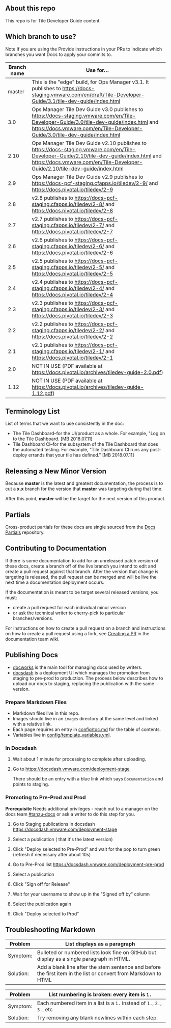 ## About this repo

This repo is for Tile Developer Guide content.

## Which branch to use?

<p class="note">
<span class="note__title">Note</span>
If you are using the Provide instructions in your PRs to indicate which branches you want Docs to apply your commits to.
</p>




| Branch name | Use for… |
|-------------| ------|
| master      | This is the "edge" build, for Ops Manager v3.1. It publishes to https://docs-staging.vmware.com/en/draft/Tile-Developer-Guide/3.1/tile-dev-guide/index.html |
| 3.0       | Ops Manager Tile Dev Guide v3.0 publishes to https://docs-staging.vmware.com/en/Tile-Developer-Guide/3.0/tile-dev-guide/index.html and https://docs.vmware.com/en/Tile-Developer-Guide/3.0/tile-dev-guide/index.html |
| 2.10      | Ops Manager Tile Dev Guide v2.10 publishes to https://docs-staging.vmware.com/en/Tile-Developer-Guide/2.10/tile-dev-guide/index.html and https://docs.vmware.com/en/Tile-Developer-Guide/2.10/tile-dev-guide/index.html |
| 2.9       | Ops Manager Tile Dev Guide v2.9 publishes to https://docs-pcf-staging.cfapps.io/tiledev/2-9/  and https://docs.pivotal.io/tiledev/2-9 |
| 2.8       | v2.8 publishes to https://docs-pcf-staging.cfapps.io/tiledev/2-8/ and https://docs.pivotal.io/tiledev/2-8 |
| 2.7       | v2.7 publishes to https://docs-pcf-staging.cfapps.io/tiledev/2-7/ and https://docs.pivotal.io/tiledev/2-7 |
| 2.6       | v2.6 publishes to https://docs-pcf-staging.cfapps.io/tiledev/2-6/ and https://docs.pivotal.io/tiledev/2-6 |
| 2.5       | v2.5 publishes to https://docs-pcf-staging.cfapps.io/tiledev/2-5/ and https://docs.pivotal.io/tiledev/2-5 |
| 2.4         | v2.4 publishes to https://docs-pcf-staging.cfapps.io/tiledev/2-4/ and https://docs.pivotal.io/tiledev/2-4 |
| 2.3         | v2.3 publishes to https://docs-pcf-staging.cfapps.io/tiledev/2-3/ and https://docs.pivotal.io/tiledev/2-3 |
| 2.2         | v2.2 publishes to https://docs-pcf-staging.cfapps.io/tiledev/2-2/ and https://docs.pivotal.io/tiledev/2-2 |
| 2.1         | v2.1 publishes to https://docs-pcf-staging.cfapps.io/tiledev/2-1/ and https://docs.pivotal.io/tiledev/2-1 |
| 2.0         | NOT IN USE (PDF available at https://docs.pivotal.io/archives/tiledev-guide-2.0.pdf) |
| 1.12        | NOT IN USE (PDF available at https://docs.pivotal.io/archives/tiledev-guide-1.12.pdf) |

## Terminology List

List of terms that we want to use consistently in the doc:

+ The Tile Dashboard–for the UI/product as a whole. For example, "Log on to the Tile Dashboard. [MB 2018.07.11]
+ Tile Dashboard CI–for the subsystem of the Tile Dashboard that does the automated testing. For example, "Tile Dashboard CI runs any post-deploy errands that your tile has defined." [MB 2018.07.11]

## Releasing a New Minor Version

Because **master** is the latest and greatest documentation, the process is to cut a **x.x** branch
for the version that **master** was targeting during that time.

After this point, **master** will be the target for the next version of this product.

## Partials

Cross-product partials for these docs are single sourced from the [Docs Partials](https://github.com/pivotal-cf/docs-partials) repository.

## Contributing to Documentation

If there is some documentation to add for an unreleased patch version of these docs, create a branch off of the live branch
you intend to edit and create a pull request against that branch.
After the version that change is targeting is released, the pull request can be merged and will be live
the next time a documentation deployment occurs.

If the documentation is meant to be target several released versions, you must:

- create a pull request for each individual minor version
- or ask the technical writer to cherry-pick to particular branches/versions.

For instructions on how to create a pull request on a branch and instructions on how to create a
pull request using a fork, see
[Creating a PR](https://docs-wiki.sc2-04-pcf1-apps.oc.vmware.com/wiki/external/create-pr.html)
in the documentation team wiki.

## Publishing Docs

- [docworks](https://docworks.vmware.com/) is the main tool for managing docs used by writers.
- [docsdash](https://docsdash.vmware.com/) is a deployment UI which manages the promotion from
staging to pre-prod to production. The process below describes how to upload our docs to staging,
replacing the publication with the same version.

### Prepare Markdown Files

- Markdown files live in this repo.
- Images should live in an `images` directory at the same level and linked with a relative link.
- Each page requires an entry in [config/toc.md](config/toc.md) for the table of contents.
- Variables live in [config/template_variables.yml](config/template_variables.yml).

### In Docsdash

1. Wait about 1 minute for processing to complete after uploading.
2. Go to https://docsdash.vmware.com/deployment-stage

   There should be an entry with a blue link which says `Documentation` and points to staging.

### Promoting to Pre-Prod and Prod

**Prerequisite** Needs additional privileges - reach out to a manager on the docs team [#tanzu-docs](https://vmware.slack.com/archives/C055V2M0H) or ask a writer to do this step for you.

1. Go to Staging publications in docsdash
  https://docsdash.vmware.com/deployment-stage

2. Select a publication ( that it's the latest version)

3. Click "Deploy selected to Pre-Prod" and wait for the pop to turn green (refresh if necessary after about 10s)

4. Go to Pre-Prod list
  https://docsdash.vmware.com/deployment-pre-prod

5. Select a publication

6. Click "Sign off for Release"

7. Wait for your username to show up in the "Signed off by" column

8. Select the publication again

9. Click "Deploy selected to Prod"

## Troubleshooting Markdown

| Problem | List displays as a paragraph |
|---------|-----------|
| Symptom:| Bulleted or numbered lists look fine on GitHub but display as a single paragraph in HTML.|
| Solution: | Add a blank line after the stem sentence and before the first item in the list or convert from Markdown to HTML|

| Problem | List numbering is broken: every item is `1.` |
|---------|-----------|
| Symptom:| Each numbered item in a list is a `1.` instead of `1.`, `2.`, `3.`, etc|
| Solution: | Try removing any blank newlines within each step.|
